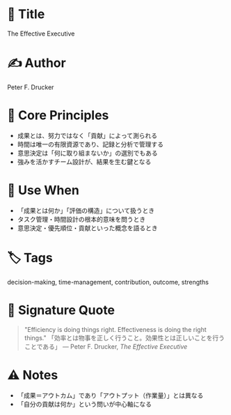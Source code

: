 # 📘 Title
The Effective Executive

# ✍️ Author
Peter F. Drucker

# 🧠 Core Principles
- 成果とは、努力ではなく「貢献」によって測られる
- 時間は唯一の有限資源であり、記録と分析で管理する
- 意思決定は「何に取り組まないか」の選別でもある
- 強みを活かすチーム設計が、結果を生む鍵となる

# 🧩 Use When
- 「成果とは何か」「評価の構造」について扱うとき
- タスク管理・時間設計の根本的意味を問うとき
- 意思決定・優先順位・貢献といった概念を語るとき

# 🏷 Tags
decision-making, time-management, contribution, outcome, strengths

# 💬 Signature Quote
> "Efficiency is doing things right. Effectiveness is doing the right things."
> 「効率とは物事を正しく行うこと。効果性とは正しいことを行うことである」
> — Peter F. Drucker, *The Effective Executive*

# ⚠️ Notes
- 「成果＝アウトカム」であり「アウトプット（作業量）」とは異なる
- 「自分の貢献は何か」という問いが中心軸になる
